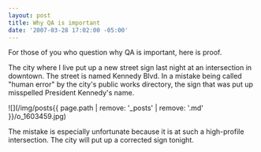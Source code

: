 ```yaml
---
layout: post
title: Why QA is important
date: '2007-03-28 17:02:00 -05:00'
---
```


For those of you who question why QA is important, here is proof.

The city where I live put up a new street sign last night at an intersection in downtown. The street is named Kennedy Blvd. In a mistake being called "human error" by the city's public works directory, the sign that was put up misspelled President Kennedy's name.

![](/img/posts{{ page.path | remove: '_posts' | remove: '.md' }}/o_1603459.jpg)

The mistake is especially unfortunate because it is at such a high-profile intersection. The city will put up a corrected sign tonight. <br>
